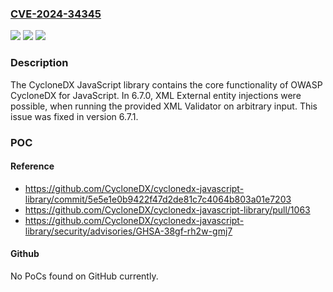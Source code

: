 ### [CVE-2024-34345](https://cve.mitre.org/cgi-bin/cvename.cgi?name=CVE-2024-34345)
![](https://img.shields.io/static/v1?label=Product&message=cyclonedx-javascript-library&color=blue)
![](https://img.shields.io/static/v1?label=Version&message=%3D%206.7.0%20&color=brightgreen)
![](https://img.shields.io/static/v1?label=Vulnerability&message=CWE-611%3A%20Improper%20Restriction%20of%20XML%20External%20Entity%20Reference&color=brightgreen)

### Description

The CycloneDX JavaScript library contains the core functionality of OWASP CycloneDX for JavaScript. In 6.7.0, XML External entity injections were possible, when running the provided XML Validator on arbitrary input. This issue was fixed in version 6.7.1.

### POC

#### Reference
- https://github.com/CycloneDX/cyclonedx-javascript-library/commit/5e5e1e0b9422f47d2de81c7c4064b803a01e7203
- https://github.com/CycloneDX/cyclonedx-javascript-library/pull/1063
- https://github.com/CycloneDX/cyclonedx-javascript-library/security/advisories/GHSA-38gf-rh2w-gmj7

#### Github
No PoCs found on GitHub currently.

